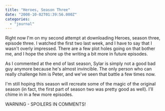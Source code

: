 ```yaml
---
title: "Heroes, Season Three"
date: "2008-10-02T01:39:56.000Z"
categories: 
  - "journal"
---
```


Right now I'm on my second attempt at downloading Heroes, season three, episode three. I watched the first two last week, and I have to say that I wasn't overly impressed. There are a few plot holes going on that bother me, and I hope the shore up the writing a bit more in future episodes.

As I commented at the end of last season, Sylar is simply not a good bad guy anymore because he's almost invincible. The only person who can really challenge him is Peter, and we've seen that battle a few times now.

I'm still hoping this season will recreate some of the magic of the original season (in fact, the first part of season two was pretty good as well). I'll chime in in a few more episodes.

WARNING - SPOILERS IN COMMENTS!

